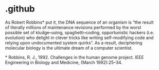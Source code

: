 # .github

As Robert Robbins* put it, the DNA sequence of an organism is “the result of literally millions of maintenance revisions performed by the worst possible set of kludge–using, spaghetti–coding, opportunistic hackers (i.e. evolution) who delight in clever tricks like writing self–modifying code and relying upon undocumented system quirks”. As a result, deciphering molecular biology is the ultimate dream of a computer scientist.

\* Robbins, R. J., 1992. Challenges in the human genome project. IEEE Engineering in Biology and Medicine, (March 1992):25–34.

